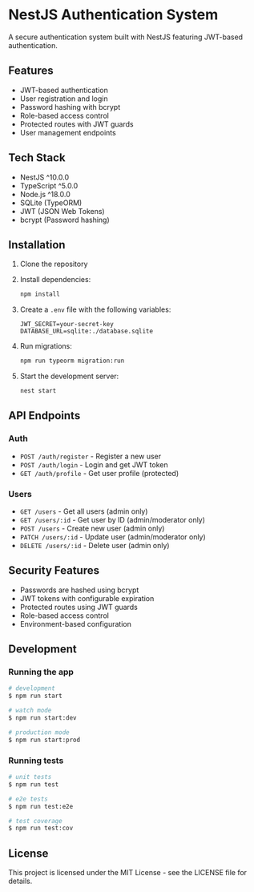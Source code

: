 # NestJS Authentication System

A secure authentication system built with NestJS featuring JWT-based authentication.

## Features

- JWT-based authentication
- User registration and login
- Password hashing with bcrypt
- Role-based access control
- Protected routes with JWT guards
- User management endpoints

## Tech Stack

- NestJS ^10.0.0
- TypeScript ^5.0.0
- Node.js ^18.0.0
- SQLite (TypeORM)
- JWT (JSON Web Tokens)
- bcrypt (Password hashing)

## Installation

1. Clone the repository
2. Install dependencies:
   ```bash
   npm install
   ```

3. Create a `.env` file with the following variables:
   ```env
   JWT_SECRET=your-secret-key
   DATABASE_URL=sqlite:./database.sqlite
   ```

4. Run migrations:
   ```bash
   npm run typeorm migration:run
   ```

5. Start the development server:
   ```bash
   nest start
   ```

## API Endpoints

### Auth

- `POST /auth/register` - Register a new user
- `POST /auth/login` - Login and get JWT token
- `GET /auth/profile` - Get user profile (protected)

### Users

- `GET /users` - Get all users (admin only)
- `GET /users/:id` - Get user by ID (admin/moderator only)
- `POST /users` - Create new user (admin only)
- `PATCH /users/:id` - Update user (admin/moderator only)
- `DELETE /users/:id` - Delete user (admin only)

## Security Features

- Passwords are hashed using bcrypt
- JWT tokens with configurable expiration
- Protected routes using JWT guards
- Role-based access control
- Environment-based configuration

## Development

### Running the app

```bash
# development
$ npm run start

# watch mode
$ npm run start:dev

# production mode
$ npm run start:prod
```

### Running tests

```bash
# unit tests
$ npm run test

# e2e tests
$ npm run test:e2e

# test coverage
$ npm run test:cov
```

## License

This project is licensed under the MIT License - see the LICENSE file for details.